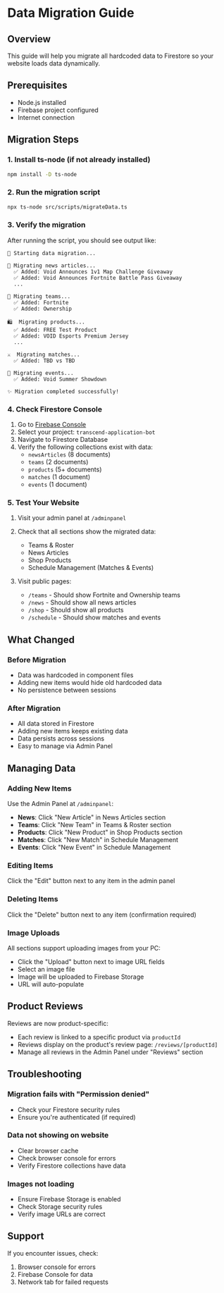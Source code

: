 # Data Migration Guide

## Overview
This guide will help you migrate all hardcoded data to Firestore so your website loads data dynamically.

## Prerequisites
- Node.js installed
- Firebase project configured
- Internet connection

## Migration Steps

### 1. Install ts-node (if not already installed)
```bash
npm install -D ts-node
```

### 2. Run the migration script
```bash
npx ts-node src/scripts/migrateData.ts
```

### 3. Verify the migration
After running the script, you should see output like:
```
🚀 Starting data migration...

📰 Migrating news articles...
  ✅ Added: Void Announces 1v1 Map Challenge Giveaway
  ✅ Added: Void Announces Fortnite Battle Pass Giveaway
  ...

👥 Migrating teams...
  ✅ Added: Fortnite
  ✅ Added: Ownership

🛍️  Migrating products...
  ✅ Added: FREE Test Product
  ✅ Added: VOID Esports Premium Jersey
  ...

⚔️  Migrating matches...
  ✅ Added: TBD vs TBD

🎉 Migrating events...
  ✅ Added: Void Summer Showdown

✨ Migration completed successfully!
```

### 4. Check Firestore Console
1. Go to [Firebase Console](https://console.firebase.google.com/)
2. Select your project: `transcend-application-bot`
3. Navigate to Firestore Database
4. Verify the following collections exist with data:
   - `newsArticles` (8 documents)
   - `teams` (2 documents)
   - `products` (5+ documents)
   - `matches` (1 document)
   - `events` (1 document)

### 5. Test Your Website
1. Visit your admin panel at `/adminpanel`
2. Check that all sections show the migrated data:
   - Teams & Roster
   - News Articles
   - Shop Products
   - Schedule Management (Matches & Events)

3. Visit public pages:
   - `/teams` - Should show Fortnite and Ownership teams
   - `/news` - Should show all news articles
   - `/shop` - Should show all products
   - `/schedule` - Should show matches and events

## What Changed

### Before Migration
- Data was hardcoded in component files
- Adding new items would hide old hardcoded data
- No persistence between sessions

### After Migration
- All data stored in Firestore
- Adding new items keeps existing data
- Data persists across sessions
- Easy to manage via Admin Panel

## Managing Data

### Adding New Items
Use the Admin Panel at `/adminpanel`:
- **News**: Click "New Article" in News Articles section
- **Teams**: Click "New Team" in Teams & Roster section
- **Products**: Click "New Product" in Shop Products section
- **Matches**: Click "New Match" in Schedule Management
- **Events**: Click "New Event" in Schedule Management

### Editing Items
Click the "Edit" button next to any item in the admin panel

### Deleting Items
Click the "Delete" button next to any item (confirmation required)

### Image Uploads
All sections support uploading images from your PC:
- Click the "Upload" button next to image URL fields
- Select an image file
- Image will be uploaded to Firebase Storage
- URL will auto-populate

## Product Reviews
Reviews are now product-specific:
- Each review is linked to a specific product via `productId`
- Reviews display on the product's review page: `/reviews/[productId]`
- Manage all reviews in the Admin Panel under "Reviews" section

## Troubleshooting

### Migration fails with "Permission denied"
- Check your Firestore security rules
- Ensure you're authenticated (if required)

### Data not showing on website
- Clear browser cache
- Check browser console for errors
- Verify Firestore collections have data

### Images not loading
- Ensure Firebase Storage is enabled
- Check Storage security rules
- Verify image URLs are correct

## Support
If you encounter issues, check:
1. Browser console for errors
2. Firebase Console for data
3. Network tab for failed requests
